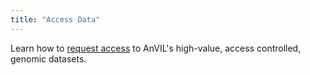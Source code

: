 ```yaml
---
title: "Access Data"
---
```


Learn how to [request access](/learn/accessing-data/requesting-data-access) to AnVIL's high-value, access controlled, genomic datasets.
